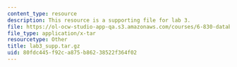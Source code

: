 ```yaml
---
content_type: resource
description: This resource is a supporting file for lab 3.
file: https://ol-ocw-studio-app-qa.s3.amazonaws.com/courses/6-830-database-systems-fall-2010/80fdc445f92ca875b86238522f364f02_lab3_supp.tar.gz
file_type: application/x-tar
resourcetype: Other
title: lab3_supp.tar.gz
uid: 80fdc445-f92c-a875-b862-38522f364f02
---
```

